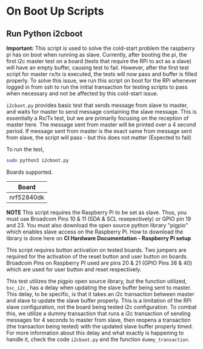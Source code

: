 # On Boot Up Scripts

## Run Python i2cboot

**Important:** This script is used to solve the cold-start problem the raspberry pi has on boot when running as slave. Currently, after booting the pi, the first i2c master test on a board (tests that require the RPi to act as a slave) will have an empty buffer, causing test to fail. However, after the first test script for master rx/tx is executed, the tests will now pass and buffer is filled properly. To solve this issue, we run this script on boot for the RPi whenever logged in from ssh to run the initial transaction for testing scripts to pass when necessary and not be affected by this cold-start issue. 

`i2cboot.py` provides basic test that sends message from slave to master, and waits for master to send message containing the slave message. This is essentially a Rx/Tx test, but we are primarily focusing on the reception of master here. The message sent from master will be printed over a 4 second period. If message sent from master is the exact same from message sent from slave, the script will pass - but this does not matter (Expected to fail)

To run the test,
```bash
sudo python3 i2cboot.py
```

Boards supported.

Board |
------|
nrf52840dk |

**NOTE**
This script requires the Raspberry Pi to be set as slave. Thus, you must use Broadcom Pins 10 & 11 (SDA & SCL resepectively) or GPIO pin 19 and 23. You must also download the open source python library "pigpio" which enables slave access on the Raspberry Pi. How to download the library is done here on **CI Hardware Documentation - Raspberry Pi setup**

This script requires button activation on tested boards. Two jumpers are required for the activation of the reset button and user button on boards. Broadcom Pins on Raspberry PI used are pins 20 & 21 (GPIO Pins 38 & 40) which are used for user button and reset respectively.

This test utilizes the pigpio open source library, but the function utilized, `bsc_i2c` , has a delay when updating the slave buffer being sent to master. This delay, to be specific, is that it takes an i2c transaction between master and slave to update the slave buffer properly. This is a limitation of the RPi slave configuration, not the board being tested i2c configuration. To combat this, we utilize a dummy transaction that runs a i2c transaction of sending messages for 4 seconds to master from slave, then reopens a transaction (the transacton being tested) with the updated slave buffer properly timed. For more information about this delay and what exactly is happening to handle it, check the code `i2cboot.py` and the function `dummy_transaction`.

